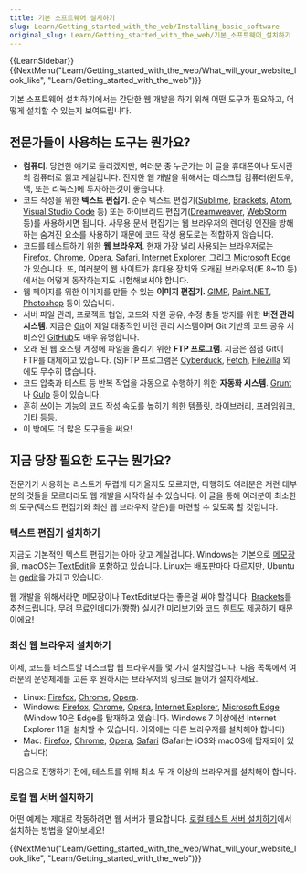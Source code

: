 ```yaml
---
title: 기본 소프트웨어 설치하기
slug: Learn/Getting_started_with_the_web/Installing_basic_software
original_slug: Learn/Getting_started_with_the_web/기본_소프트웨어_설치하기
---
```


{{LearnSidebar}}{{NextMenu("Learn/Getting_started_with_the_web/What_will_your_website_look_like", "Learn/Getting_started_with_the_web")}}

기본 소프트웨어 설치하기에서는 간단한 웹 개발을 하기 위해 어떤 도구가 필요하고, 어떻게 설치할 수 있는지 보여드립니다.

## 전문가들이 사용하는 도구는 뭔가요?

- **컴퓨터**. 당연한 얘기로 들리겠지만, 여러분 중 누군가는 이 글을 휴대폰이나 도서관의 컴퓨터로 읽고 계실겁니다. 진지한 웹 개발을 위해서는 데스크탑 컴퓨터(윈도우, 맥, 또는 리눅스)에 투자하는것이 좋습니다.
- 코드 작성을 위한 **텍스트 편집기**. 순수 텍스트 편집기([Sublime](https://www.sublimetext.com/), [Brackets](http://brackets.io/), [Atom](https://atom.io/), [Visual Studio Code](https://code.visualstudio.com/) 등) 또는 하이브리드 편집기([Dreamweaver](https://www.adobe.com/products/dreamweaver.html), [WebStorm](https://www.jetbrains.com/webstorm/) 등)를 사용하시면 됩니다. 사무용 문서 편집기는 웹 브라우저의 렌더링 엔진을 방해하는 숨겨진 요소를 사용하기 때문에 코드 작성 용도로는 적합하지 않습니다.
- 코드를 테스트하기 위한 **웹 브라우저**. 현재 가장 널리 사용되는 브라우저로는 [Firefox](https://www.mozilla.org/ko/firefox/new/), [Chrome](https://www.google.com/chrome/browser/), [Opera](http://www.opera.com/), [Safari](https://www.apple.com/kr/safari/), [Internet Explorer](https://support.microsoft.com/ko-kr/help/17621/internet-explorer-downloads), 그리고 [Microsoft Edge](https://www.microsoft.com/ko-kr/windows/microsoft-edge)가 있습니다. 또, 여러분의 웹 사이트가 휴대용 장치와 오래된 브라우저(IE 8\~10 등)에서는 어떻게 동작하는지도 시험해보셔야 합니다.
- 웹 페이지를 위한 이미지를 만들 수 있는 **이미지 편집기.** [GIMP](http://www.gimp.org/), [Paint.NET](http://www.getpaint.net/), [Photoshop](https://www.adobe.com/kr/products/photoshop.html) 등이 있습니다.
- 서버 파일 관리, 프로젝트 협업, 코드와 자원 공유, 수정 충돌 방지를 위한 **버전 관리 시스템**. 지금은 [Git](http://git-scm.com/)이 제일 대중적인 버전 관리 시스템이며 Git 기반의 코드 공유 서비스인 [GitHub](https://github.com/)도 매우 유명합니다.
- 오래 된 웹 호스팅 계정에 파일을 올리기 위한 **FTP 프로그램**. 지금은 점점 Git이 FTP를 대체하고 있습니다. (S)FTP 프로그램은 [Cyberduck](https://cyberduck.io/), [Fetch](https://fetchsoftworks.com/), [FileZilla](https://filezilla-project.org/) 외에도 무수히 많습니다.
- 코드 압축과 테스트 등 반복 작업을 자동으로 수행하기 위한 **자동화 시스템**. [Grunt](http://gruntjs.com/)나 [Gulp](http://gulpjs.com/) 등이 있습니다.
- 흔히 쓰이는 기능의 코드 작성 속도를 높히기 위한 템플릿, 라이브러리, 프레임워크, 기타 등등.
- 이 밖에도 더 많은 도구들을 써요!

## 지금 당장 필요한 도구는 뭔가요?

전문가가 사용하는 리스트가 두렵게 다가올지도 모르지만, 다행히도 여러분은 저런 대부분의 것들을 모르더라도 웹 개발을 시작하실 수 있습니다. 이 글을 통해 여러분이 최소한의 도구(텍스트 편집기와 최신 웹 브라우저 같은)를 마련할 수 있도록 할 것입니다.

### 텍스트 편집기 설치하기

지금도 기본적인 텍스트 편집기는 아마 갖고 계실겁니다. Windows는 기본으로 [메모장](<https://ko.wikipedia.org/wiki/%EB%A9%94%EB%AA%A8%EC%9E%A5_(%EC%86%8C%ED%94%84%ED%8A%B8%EC%9B%A8%EC%96%B4)>)을, macOS는 [TextEdit](https://en.wikipedia.org/wiki/TextEdit)을 포함하고 있습니다. Linux는 배포판마다 다르지만, Ubuntu는 [gedit](https://ko.wikipedia.org/wiki/Gedit)을 가지고 있습니다.

웹 개발을 위해서라면 메모장이나 TextEdit보다는 좋은걸 써야 할겁니다. [Brackets](http://brackets.io/)를 추천드립니다. 무려 무료인데다가(쫭쫭) 실시간 미리보기와 코드 힌트도 제공하기 때문이에요!

### 최신 웹 브라우저 설치하기

이제, 코드를 테스트할 데스크탑 웹 브라우저를 몇 가지 설치할겁니다. 다음 목록에서 여러분의 운영체제를 고른 후 원하시는 브라우저의 링크로 들어가 설치하세요.

- Linux: [Firefox](https://www.mozilla.org/ko/firefox/new/), [Chrome](https://www.google.com/chrome/browser/), [Opera](http://www.opera.com/).
- Windows: [Firefox](https://www.mozilla.org/ko/firefox/new/), [Chrome](https://www.google.com/chrome/browser/), [Opera](http://www.opera.com/), [Internet Explorer](https://support.microsoft.com/ko-kr/help/17621/internet-explorer-downloads), [Microsoft Edge](https://www.microsoft.com/ko-kr/windows/microsoft-edge) (Window 10은 Edge를 탑재하고 있습니다. Windows 7 이상에선 Internet Explorer 11을 설치할 수 있습니다. 이외에는 다른 브라우저를 설치해야 합니다)
- Mac: [Firefox](https://www.mozilla.org/ko/firefox/new/), [Chrome](https://www.google.com/chrome/browser/), [Opera](http://www.opera.com/), [Safari](https://www.apple.com/kr/safari/) (Safari는 iOS와 macOS에 탑재되어 있습니다)

다음으로 진행하기 전에, 테스트를 위해 최소 두 개 이상의 브라우저를 설치해야 합니다.

### 로컬 웹 서버 설치하기

어떤 예제는 제대로 작동하려면 웹 서버가 필요합니다. [로컬 테스트 서버 설치하기](/ko/docs/Learn/Common_questions/set_up_a_local_testing_server)에서 설치하는 방법을 알아보세요!

{{NextMenu("Learn/Getting_started_with_the_web/What_will_your_website_look_like", "Learn/Getting_started_with_the_web")}}
